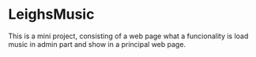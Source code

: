 # LeighsMusic
This is a mini project, consisting of a web page what a funcionality is load music in admin part and show in a principal web page.
